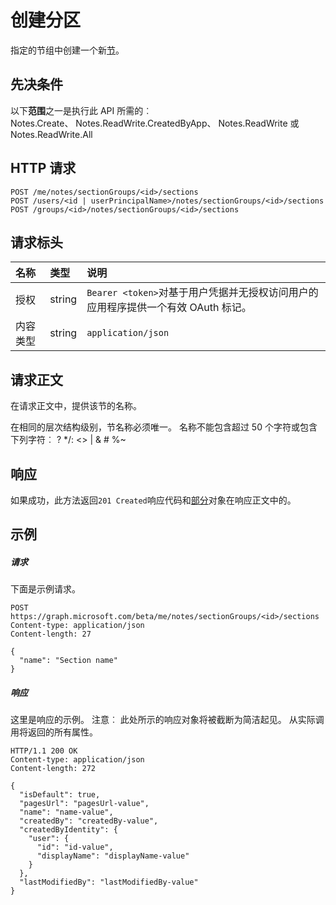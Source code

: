 # <a name="create-section"></a>创建分区

指定的节组中创建一个新[节](../resources/section.md)。
## <a name="prerequisites"></a>先决条件
以下**范围**之一是执行此 API 所需的︰   
Notes.Create、 Notes.ReadWrite.CreatedByApp、 Notes.ReadWrite 或 Notes.ReadWrite.All
## <a name="http-request"></a>HTTP 请求
<!-- { "blockType": "ignored" } -->
```http
POST /me/notes/sectionGroups/<id>/sections
POST /users/<id | userPrincipalName>/notes/sectionGroups/<id>/sections
POST /groups/<id>/notes/sectionGroups/<id>/sections
```
## <a name="request-headers"></a>请求标头
| 名称       | 类型 | 说明|
|:---------------|:--------|:----------|
| 授权  | string  | `Bearer <token>`对基于用户凭据并无授权访问用户的应用程序提供一个有效 OAuth 标记。 |
| 内容类型 | string | `application/json` |

## <a name="request-body"></a>请求正文
在请求正文中，提供该节的名称。

在相同的层次结构级别，节名称必须唯一。 名称不能包含超过 50 个字符或包含下列字符︰ ? *\/: <> | & # %~


## <a name="response"></a>响应
如果成功，此方法返回`201 Created`响应代码和[部分](../resources/section.md)对象在响应正文中的。

## <a name="example"></a>示例
##### <a name="request"></a>请求
下面是示例请求。
<!-- {
  "blockType": "request",
  "name": "create_section_from_sectiongroup"
}-->
```http
POST https://graph.microsoft.com/beta/me/notes/sectionGroups/<id>/sections
Content-type: application/json
Content-length: 27

{
  "name": "Section name"
}
```

##### <a name="response"></a>响应
这里是响应的示例。 注意︰ 此处所示的响应对象将被截断为简洁起见。 从实际调用将返回的所有属性。
<!-- {
  "blockType": "response",
  "truncated": true,
  "@odata.type": "microsoft.graph.section"
} -->
```http
HTTP/1.1 200 OK
Content-type: application/json
Content-length: 272

{
  "isDefault": true,
  "pagesUrl": "pagesUrl-value",
  "name": "name-value",
  "createdBy": "createdBy-value",
  "createdByIdentity": {
    "user": {
      "id": "id-value",
      "displayName": "displayName-value"
    }
  },
  "lastModifiedBy": "lastModifiedBy-value"
}
```

<!-- uuid: 8fcb5dbc-d5aa-4681-8e31-b001d5168d79
2015-10-25 14:57:30 UTC -->
<!-- {
  "type": "#page.annotation",
  "description": "Create Section",
  "keywords": "",
  "section": "documentation",
  "tocPath": ""
}-->